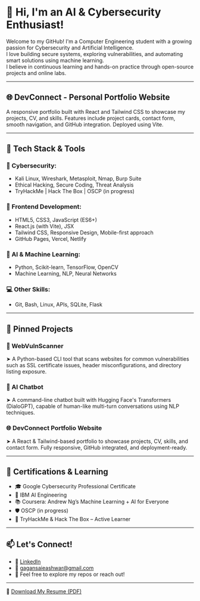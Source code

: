 # 👋 Hi, I'm an AI & Cybersecurity Enthusiast!

Welcome to my GitHub! I'm a Computer Engineering student with a growing passion for Cybersecurity and Artificial Intelligence.  
I love building secure systems, exploring vulnerabilities, and automating smart solutions using machine learning.  
I believe in continuous learning and hands-on practice through open-source projects and online labs.

---

## 🌐 DevConnect - Personal Portfolio Website

A responsive portfolio built with React and Tailwind CSS to showcase my projects, CV, and skills. Features include project cards, contact form, smooth navigation, and GitHub integration. Deployed using Vite.

---

## 🧰 Tech Stack & Tools

### 🔐 Cybersecurity:
- Kali Linux, Wireshark, Metasploit, Nmap, Burp Suite  
- Ethical Hacking, Secure Coding, Threat Analysis  
- TryHackMe | Hack The Box | OSCP (in progress)

### 🎨 Frontend Development:
- HTML5, CSS3, JavaScript (ES6+)
- React.js (with Vite), JSX
- Tailwind CSS, Responsive Design, Mobile-first approach
- GitHub Pages, Vercel, Netlify

### 🤖 AI & Machine Learning:
- Python, Scikit-learn, TensorFlow, OpenCV  
- Machine Learning, NLP, Neural Networks

### 💻 Other Skills:
- Git, Bash, Linux, APIs, SQLite, Flask

---

## 📌 Pinned Projects

### 🔎 WebVulnScanner
➤ A Python-based CLI tool that scans websites for common vulnerabilities such as SSL certificate issues, header misconfigurations, and directory listing exposure.

### 💬 AI Chatbot
➤ A command-line chatbot built with Hugging Face's Transformers (DialoGPT), capable of human-like multi-turn conversations using NLP techniques.

### 🌐 DevConnect Portfolio Website
➤ A React & Tailwind-based portfolio to showcase projects, CV, skills, and contact form. Fully responsive, GitHub integrated, and deployment-ready.

---

## 🚀 Certifications & Learning
- 🎓 Google Cybersecurity Professional Certificate  
- 🤖 IBM AI Engineering  
- 📚 Coursera: Andrew Ng’s Machine Learning + AI for Everyone  
- 🛡️ OSCP (in progress)  
- 🧩 TryHackMe & Hack The Box – Active Learner  

---

## 📫 Let's Connect!
- 💼 [LinkedIn](https://linkedin.com/in/gagansaieashwar)  
- 📨 gagansaieashwar@gmail.com  
- 💬 Feel free to explore my repos or reach out!

---

📄 [Download My Resume (PDF)](./public/Gagan_Sai_Eashwar_CV.pdf)
